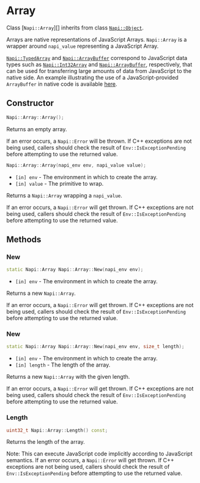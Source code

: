 # Array

Class [`Napi::Array`][] inherits from class [`Napi::Object`][].

Arrays are native representations of JavaScript Arrays. `Napi::Array` is a wrapper
around `napi_value` representing a JavaScript Array.

[`Napi::TypedArray`][] and [`Napi::ArrayBuffer`][] correspond to JavaScript data
types such as [`Napi::Int32Array`][] and [`Napi::ArrayBuffer`][], respectively,
that can be used for transferring large amounts of data from JavaScript to the
native side. An example illustrating the use of a JavaScript-provided
`ArrayBuffer` in native code is available [here](https://github.com/nodejs/node-addon-examples/tree/master/array_buffer_to_native/node-addon-api).

## Constructor

```cpp
Napi::Array::Array();
```

Returns an empty array.

If an error occurs, a `Napi::Error` will be thrown. If C++ exceptions are not
being used, callers should check the result of `Env::IsExceptionPending` before
attempting to use the returned value.

```cpp
Napi::Array::Array(napi_env env, napi_value value);
```

- `[in] env` - The environment in which to create the array.
- `[in] value` - The primitive to wrap.

Returns a `Napi::Array` wrapping a `napi_value`.

If an error occurs, a `Napi::Error` will get thrown. If C++ exceptions are not
being used, callers should check the result of `Env::IsExceptionPending` before
attempting to use the returned value.

## Methods

### New

```cpp
static Napi::Array Napi::Array::New(napi_env env);
```

- `[in] env` - The environment in which to create the array.

Returns a new `Napi::Array`.

If an error occurs, a `Napi::Error` will get thrown. If C++ exceptions are not
being used, callers should check the result of `Env::IsExceptionPending` before
attempting to use the returned value.

### New

```cpp
static Napi::Array Napi::Array::New(napi_env env, size_t length);
```

- `[in] env` - The environment in which to create the array.
- `[in] length` - The length of the array.

Returns a new `Napi::Array` with the given length.

If an error occurs, a `Napi::Error` will get thrown. If C++ exceptions are not
being used, callers should check the result of `Env::IsExceptionPending` before
attempting to use the returned value.

### Length

```cpp
uint32_t Napi::Array::Length() const;
```

Returns the length of the array.

Note:
This can execute JavaScript code implicitly according to JavaScript semantics.
If an error occurs, a `Napi::Error` will get thrown. If C++ exceptions are not
being used, callers should check the result of `Env::IsExceptionPending` before
attempting to use the returned value.

[`napi::arraybuffer`]: ./array_buffer.md
[`napi::int32array`]: ./typed_array_of.md
[`napi::object`]: ./object.md
[`napi::typedarray`]: ./typed_array.md
